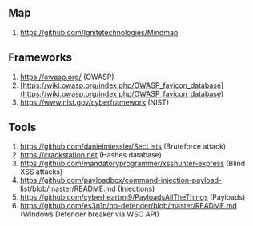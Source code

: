 
## Map
1. https://github.com/Ignitetechnologies/Mindmap

## Frameworks
1. https://owasp.org/ (OWASP)
2. [https://wiki.owasp.org/index.php/OWASP_favicon_database](https://wiki.owasp.org/index.php/OWASP_favicon_database)
3. https://www.nist.gov/cyberframework (NIST)

## Tools
1. https://github.com/danielmiessler/SecLists (Bruteforce attack)
2. https://crackstation.net (Hashes database)
3. https://github.com/mandatoryprogrammer/xsshunter-express (Blind XSS attacks)
4. https://github.com/payloadbox/command-injection-payload-list/blob/master/README.md (Injections)
5. https://github.com/cyberheartmi9/PayloadsAllTheThings (Payloads)
6. https://github.com/es3n1n/no-defender/blob/master/README.md (Windows Defender breaker via WSC API)